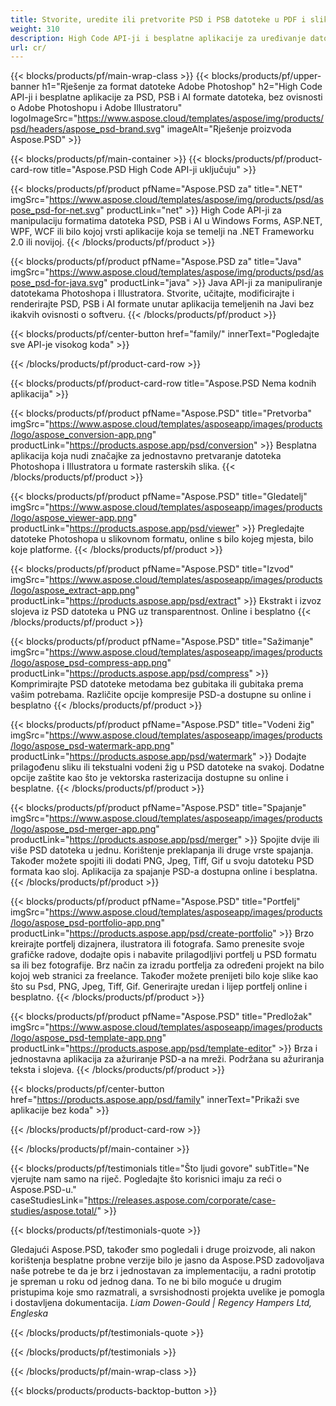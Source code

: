 ```yaml
---
title: Stvorite, uredite ili pretvorite PSD i PSB datoteke u PDF i slikovne formate
weight: 310
description: High Code API-ji i besplatne aplikacije za uređivanje datoteka Photoshopa. Sposobnost ažuriranja svojstava sloja, dodavanja vodenih žigova, rotiranja skale Flip Crop Dithering Raster Conversion.
url: cr/
---
```


{{< blocks/products/pf/main-wrap-class >}}
{{< blocks/products/pf/upper-banner h1="Rješenje za format datoteke Adobe Photoshop" h2="High Code API-ji i besplatne aplikacije za PSD, PSB i AI formate datoteka, bez ovisnosti o Adobe Photoshopu i Adobe Illustratoru" logoImageSrc="https://www.aspose.cloud/templates/aspose/img/products/psd/headers/aspose_psd-brand.svg" imageAlt="Rješenje proizvoda Aspose.PSD" >}}

{{< blocks/products/pf/main-container >}}
{{< blocks/products/pf/product-card-row title="Aspose.PSD High Code API-ji uključuju" >}}

{{< blocks/products/pf/product pfName="Aspose.PSD za" title=".NET" imgSrc="https://www.aspose.cloud/templates/aspose/img/products/psd/aspose_psd-for-net.svg" productLink="net" >}}
High Code API-ji za manipulaciju formatima datoteka PSD, PSB i AI u Windows Forms, ASP.NET, WPF, WCF ili bilo kojoj vrsti aplikacije koja se temelji na .NET Frameworku 2.0 ili novijoj.
{{< /blocks/products/pf/product >}}

{{< blocks/products/pf/product pfName="Aspose.PSD za" title="Java" imgSrc="https://www.aspose.cloud/templates/aspose/img/products/psd/aspose_psd-for-java.svg" productLink="java" >}}
Java API-ji za manipuliranje datotekama Photoshopa i Illustratora. Stvorite, učitajte, modificirajte i renderirajte PSD, PSB i AI formate unutar aplikacija temeljenih na Javi bez ikakvih ovisnosti o softveru.
{{< /blocks/products/pf/product >}}

{{< blocks/products/pf/center-button href="family/" innerText="Pogledajte sve API-je visokog koda" >}}

{{< /blocks/products/pf/product-card-row >}}

{{< blocks/products/pf/product-card-row title="Aspose.PSD Nema kodnih aplikacija" >}}

{{< blocks/products/pf/product pfName="Aspose.PSD" title="Pretvorba" imgSrc="https://www.aspose.cloud/templates/asposeapp/images/products/logo/aspose_conversion-app.png" productLink="https://products.aspose.app/psd/conversion" >}}
Besplatna aplikacija koja nudi značajke za jednostavno pretvaranje datoteka Photoshopa i Illustratora u formate rasterskih slika.
{{< /blocks/products/pf/product >}}

{{< blocks/products/pf/product pfName="Aspose.PSD" title="Gledatelj" imgSrc="https://www.aspose.cloud/templates/asposeapp/images/products/logo/aspose_viewer-app.png" productLink="https://products.aspose.app/psd/viewer" >}}
Pregledajte datoteke Photoshopa u slikovnom formatu, online s bilo kojeg mjesta, bilo koje platforme.
{{< /blocks/products/pf/product >}}

{{< blocks/products/pf/product pfName="Aspose.PSD" title="Izvod" imgSrc="https://www.aspose.cloud/templates/asposeapp/images/products/logo/aspose_extract-app.png" productLink="https://products.aspose.app/psd/extract" >}}
Ekstrakt i izvoz slojeva iz PSD datoteka u PNG uz transparentnost. Online i besplatno
{{< /blocks/products/pf/product >}}

{{< blocks/products/pf/product pfName="Aspose.PSD" title="Sažimanje" imgSrc="https://www.aspose.cloud/templates/asposeapp/images/products/logo/aspose_psd-compress-app.png" productLink="https://products.aspose.app/psd/compress" >}}
Komprimirajte PSD datoteke metodama bez gubitaka ili gubitaka prema vašim potrebama. Različite opcije kompresije PSD-a dostupne su online i besplatno
{{< /blocks/products/pf/product >}}

{{< blocks/products/pf/product pfName="Aspose.PSD" title="Vodeni žig" imgSrc="https://www.aspose.cloud/templates/asposeapp/images/products/logo/aspose_psd-watermark-app.png" productLink="https://products.aspose.app/psd/watermark" >}}
Dodajte prilagođenu sliku ili tekstualni vodeni žig u PSD datoteke na svakoj. Dodatne opcije zaštite kao što je vektorska rasterizacija dostupne su online i besplatne.
{{< /blocks/products/pf/product >}}

{{< blocks/products/pf/product pfName="Aspose.PSD" title="Spajanje" imgSrc="https://www.aspose.cloud/templates/asposeapp/images/products/logo/aspose_psd-merger-app.png" productLink="https://products.aspose.app/psd/merger" >}}
Spojite dvije ili više PSD datoteka u jednu. Korištenje preklapanja ili druge vrste spajanja. Također možete spojiti ili dodati PNG, Jpeg, Tiff, Gif u svoju datoteku PSD formata kao sloj. Aplikacija za spajanje PSD-a dostupna online i besplatna.
{{< /blocks/products/pf/product >}}

{{< blocks/products/pf/product pfName="Aspose.PSD" title="Portfelj" imgSrc="https://www.aspose.cloud/templates/asposeapp/images/products/logo/aspose_psd-portfolio-app.png" productLink="https://products.aspose.app/psd/create-portfolio" >}}
Brzo kreirajte portfelj dizajnera, ilustratora ili fotografa. Samo prenesite svoje grafičke radove, dodajte opis i nabavite prilagodljivi portfelj u PSD formatu sa ili bez fotografije. Brz način za izradu portfelja za određeni projekt na bilo kojoj web stranici za freelance. Također možete prenijeti bilo koje slike kao što su Psd, PNG, Jpeg, Tiff, Gif. Generirajte uredan i lijep portfelj online i besplatno.
{{< /blocks/products/pf/product >}}

{{< blocks/products/pf/product pfName="Aspose.PSD" title="Predložak" imgSrc="https://www.aspose.cloud/templates/asposeapp/images/products/logo/aspose_psd-template-app.png" productLink="https://products.aspose.app/psd/template-editor" >}}
Brza i jednostavna aplikacija za ažuriranje PSD-a na mreži. Podržana su ažuriranja teksta i slojeva.
{{< /blocks/products/pf/product >}}

{{< blocks/products/pf/center-button href="https://products.aspose.app/psd/family" innerText="Prikaži sve aplikacije bez koda" >}}

{{< /blocks/products/pf/product-card-row >}}

{{< /blocks/products/pf/main-container >}}

{{< blocks/products/pf/testimonials title="Što ljudi govore" subTitle="Ne vjerujte nam samo na riječ. Pogledajte što korisnici imaju za reći o Aspose.PSD-u." caseStudiesLink="https://releases.aspose.com/corporate/case-studies/aspose.total/" >}}

{{< blocks/products/pf/testimonials-quote >}}
<p class="first">
 Gledajući Aspose.PSD, također smo pogledali i druge proizvode, ali nakon korištenja besplatne probne verzije bilo je jasno da Aspose.PSD zadovoljava naše potrebe te da je brz i jednostavan za implementaciju, a radni prototip je spreman u roku od jednog dana. To ne bi bilo moguće u drugim pristupima koje smo razmatrali, a svrsishodnosti projekta uvelike je pomogla i dostavljena dokumentacija.
 <em>
  Liam Dowen-Gould | Regency Hampers Ltd, Engleska
 </em>
</p>

{{< /blocks/products/pf/testimonials-quote >}}

{{< /blocks/products/pf/testimonials >}}

{{< /blocks/products/pf/main-wrap-class >}}

{{< blocks/products/products-backtop-button >}}
